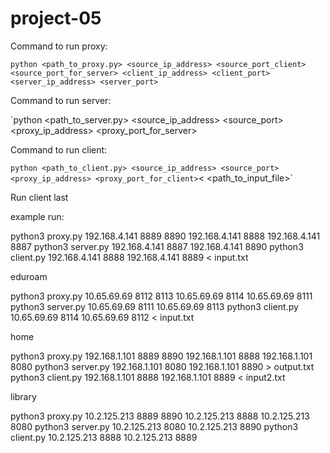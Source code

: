 # project-05

Command to run proxy:

`python <path_to_proxy.py> <source_ip_address> <source_port_client> <source_port_for_server> <client_ip_address> <client_port> <server_ip_address> <server_port>`

Command to run server:

`python <path_to_server.py> <source_ip_address> <source_port> <proxy_ip_address> <proxy_port_for_server> 

Command to run client:

`python <path_to_client.py> <source_ip_address> <source_port> <proxy_ip_address> <proxy_port_for_client>`< <path_to_input_file>`

Run client last

example run:

python3 proxy.py 192.168.4.141 8889 8890 192.168.4.141 8888 192.168.4.141 8887
python3 server.py 192.168.4.141 8887 192.168.4.141 8890
python3 client.py 192.168.4.141 8888 192.168.4.141 8889 < input.txt

eduroam

python3 proxy.py 10.65.69.69 8112 8113 10.65.69.69 8114 10.65.69.69 8111
python3 server.py 10.65.69.69 8111 10.65.69.69 8113
python3 client.py 10.65.69.69 8114 10.65.69.69 8112 < input.txt

home

python3 proxy.py 192.168.1.101 8889 8890 192.168.1.101 8888 192.168.1.101 8080
python3 server.py 192.168.1.101 8080 192.168.1.101 8890 > output.txt
python3 client.py 192.168.1.101 8888 192.168.1.101 8889 < input2.txt

library

python3 proxy.py 10.2.125.213 8889 8890 10.2.125.213 8888 10.2.125.213 8080
python3 server.py 10.2.125.213 8080 10.2.125.213 8890
python3 client.py 10.2.125.213 8888 10.2.125.213 8889